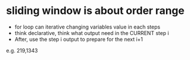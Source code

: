 # sliding window is about order range

- for loop can iterative changing variables value in each steps
- think declarative, think what output need in the CURRENT step i
- After, use the step i output to prepare for the next i+1

e.g. 219,1343
